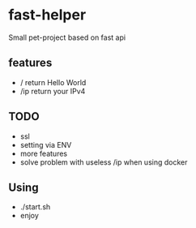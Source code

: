 # fast-helper
Small pet-project based on fast api<br>

## features
- / return Hello World
- /ip return your IPv4

## TODO
- ssl
- setting via ENV
- more features
- solve problem with useless /ip when using docker

## Using
- ./start.sh
- enjoy